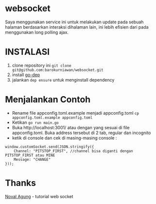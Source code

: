 # websocket
Saya menggunakan service ini untuk melakukan update pada sebuah halaman berdasarkan interaksi dihalaman lain, ini lebih efisien dari pada menggunakan long polling ajax.

# INSTALASI
1. clone repository ini `git clone git@github.com:barokurniawan/websocket.git`
2. install [go-dep](https://github.com/golang/dep)
3. jalankan `dep ensure` untuk menginstall dependency

# Menjalankan Contoh
- Rename file appconfig.toml.example menjadi appconfig.toml `cp appconfig.toml.example appconfig.toml`
- Ketikan `go run main.go`
- Buka http://localhost:3001/ atau dengan yang sesuai di file appconfig.toml. Buka address tersebut di 2 tab, regular dan incognito 
- ketik di console dan cek di masing-masing console : 
```
window.customSocket.send(JSON.stringify({
    Channel: "PITSTOP_FIRST", //channel bisa diganti dengan PITSTOP_FIRST atau MINE
    Message: "CHANGE"
}));
```

# Thanks
[Noval Agung](https://github.com/novalagung/dasarpemrogramangolang) - tutorial web socket
